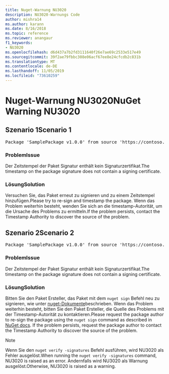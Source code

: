 ```yaml
---
title: Nuget-Warnung NU3020
description: NU3020-Warnungs Code
author: mishra14
ms.author: karann
ms.date: 8/16/2018
ms.topic: reference
ms.reviewer: anangaur
f1_keywords:
- NU3020
ms.openlocfilehash: d6d437a7b2fd3111640f26e7ae69c2533e517e49
ms.sourcegitcommit: 39f2ae79fbbc308e06acf67ee8e24cfcdb2c831b
ms.translationtype: MT
ms.contentlocale: de-DE
ms.lasthandoff: 11/05/2019
ms.locfileid: "73610259"
---
```

# <a name="nuget-warning-nu3020"></a><span data-ttu-id="bbf73-103">Nuget-Warnung NU3020</span><span class="sxs-lookup"><span data-stu-id="bbf73-103">NuGet Warning NU3020</span></span>

## <a name="scenario-1"></a><span data-ttu-id="bbf73-104">Szenario 1</span><span class="sxs-lookup"><span data-stu-id="bbf73-104">Scenario 1</span></span>

<pre>Package 'SamplePackage v1.0.0' from source 'https://contoso.com/index.json': The timestamp does not have a signing certificate.</pre>

### <a name="issue"></a><span data-ttu-id="bbf73-105">Problem</span><span class="sxs-lookup"><span data-stu-id="bbf73-105">Issue</span></span>

<span data-ttu-id="bbf73-106">Der Zeitstempel der Paket Signatur enthält kein Signaturzertifikat.</span><span class="sxs-lookup"><span data-stu-id="bbf73-106">The timestamp on the package signature does not contain a signing certificate.</span></span>


### <a name="solution"></a><span data-ttu-id="bbf73-107">Lösung</span><span class="sxs-lookup"><span data-stu-id="bbf73-107">Solution</span></span>

<span data-ttu-id="bbf73-108">Versuchen Sie, das Paket erneut zu signieren und zu einem Zeitstempel hinzufügen.</span><span class="sxs-lookup"><span data-stu-id="bbf73-108">Please try to re-sign and timestamp the package.</span></span> <span data-ttu-id="bbf73-109">Wenn das Problem weiterhin besteht, wenden Sie sich an die timestamp-Autorität, um die Ursache des Problems zu ermitteln.</span><span class="sxs-lookup"><span data-stu-id="bbf73-109">If the problem persists, contact the Timestamp Authority to discover the source of the problem.</span></span>



## <a name="scenario-2"></a><span data-ttu-id="bbf73-110">Szenario 2</span><span class="sxs-lookup"><span data-stu-id="bbf73-110">Scenario 2</span></span>

<pre>Package 'SamplePackage v1.0.0' from source 'https://contoso.com/index.json': The primary signature's timestamp does not have a signing certificate.</pre>

### <a name="issue"></a><span data-ttu-id="bbf73-111">Problem</span><span class="sxs-lookup"><span data-stu-id="bbf73-111">Issue</span></span>

<span data-ttu-id="bbf73-112">Der Zeitstempel der Paket Signatur enthält kein Signaturzertifikat.</span><span class="sxs-lookup"><span data-stu-id="bbf73-112">The timestamp on the package signature does not contain a signing certificate.</span></span>


### <a name="solution"></a><span data-ttu-id="bbf73-113">Lösung</span><span class="sxs-lookup"><span data-stu-id="bbf73-113">Solution</span></span>

<span data-ttu-id="bbf73-114">Bitten Sie den Paket Ersteller, das Paket mit dem `nuget sign` Befehl neu zu signieren, wie unter [nuget-Dokumente](https://docs.microsoft.com/nuget/create-packages/sign-a-package)beschrieben. Wenn das Problem weiterhin besteht, bitten Sie den Paket Ersteller, die Quelle des Problems mit der Timestamp-Autorität zu kontaktieren.</span><span class="sxs-lookup"><span data-stu-id="bbf73-114">Please request the package author to re-sign the package using the `nuget sign` command as described in [NuGet docs](https://docs.microsoft.com/nuget/create-packages/sign-a-package). If the problem persists, request the package author to contact the Timestamp Authority to discover the source of the problem.</span></span>


> [!Note]
> <span data-ttu-id="bbf73-115">Wenn Sie den `nuget verify -signatures` Befehl ausführen, wird NU3020 als Fehler ausgelöst.</span><span class="sxs-lookup"><span data-stu-id="bbf73-115">When running the `nuget verify -signatures` command, NU3020 is raised as an error.</span></span> <span data-ttu-id="bbf73-116">Andernfalls wird NU3020 als Warnung ausgelöst.</span><span class="sxs-lookup"><span data-stu-id="bbf73-116">Otherwise, NU3020 is raised as a warning.</span></span>
